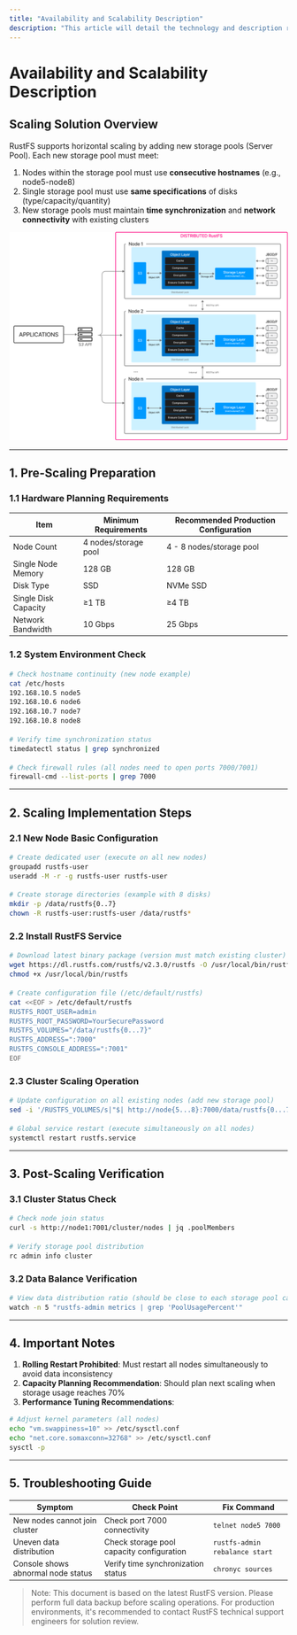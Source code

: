 ```yaml
---
title: "Availability and Scalability Description"
description: "This article will detail the technology and description related to RustFS scaling."
---
```


# Availability and Scalability Description

## Scaling Solution Overview

RustFS supports horizontal scaling by adding new storage pools (Server Pool). Each new storage pool must meet:

1. Nodes within the storage pool must use **consecutive hostnames** (e.g., node5-node8)
2. Single storage pool must use **same specifications** of disks (type/capacity/quantity)
3. New storage pools must maintain **time synchronization** and **network connectivity** with existing clusters

![RustFS Architecture Diagram](./images/s2-1.png)

---

## 1. Pre-Scaling Preparation

### 1.1 Hardware Planning Requirements

| Item | Minimum Requirements | Recommended Production Configuration |
|---------------|---------------------------|---------------------------|
| Node Count | 4 nodes/storage pool | 4 - 8 nodes/storage pool |
| Single Node Memory | 128 GB | 128 GB |
| Disk Type | SSD | NVMe SSD |
| Single Disk Capacity | ≥1 TB | ≥4 TB |
| Network Bandwidth | 10 Gbps | 25 Gbps |

### 1.2 System Environment Check

```bash
# Check hostname continuity (new node example)
cat /etc/hosts
192.168.10.5 node5
192.168.10.6 node6
192.168.10.7 node7
192.168.10.8 node8

# Verify time synchronization status
timedatectl status | grep synchronized

# Check firewall rules (all nodes need to open ports 7000/7001)
firewall-cmd --list-ports | grep 7000
```

---

## 2. Scaling Implementation Steps

### 2.1 New Node Basic Configuration

```bash
# Create dedicated user (execute on all new nodes)
groupadd rustfs-user
useradd -M -r -g rustfs-user rustfs-user

# Create storage directories (example with 8 disks)
mkdir -p /data/rustfs{0..7}
chown -R rustfs-user:rustfs-user /data/rustfs*
```

### 2.2 Install RustFS Service

```bash
# Download latest binary package (version must match existing cluster)
wget https://dl.rustfs.com/rustfs/v2.3.0/rustfs -O /usr/local/bin/rustfs
chmod +x /usr/local/bin/rustfs

# Create configuration file (/etc/default/rustfs)
cat <<EOF > /etc/default/rustfs
RUSTFS_ROOT_USER=admin
RUSTFS_ROOT_PASSWORD=YourSecurePassword
RUSTFS_VOLUMES="/data/rustfs{0...7}"
RUSTFS_ADDRESS=":7000"
RUSTFS_CONSOLE_ADDRESS=":7001"
EOF
```

### 2.3 Cluster Scaling Operation

```bash
# Update configuration on all existing nodes (add new storage pool)
sed -i '/RUSTFS_VOLUMES/s|"$| http://node{5...8}:7000/data/rustfs{0...7}"|' /etc/default/rustfs

# Global service restart (execute simultaneously on all nodes)
systemctl restart rustfs.service
```

---

## 3. Post-Scaling Verification

### 3.1 Cluster Status Check

```bash
# Check node join status
curl -s http://node1:7001/cluster/nodes | jq .poolMembers

# Verify storage pool distribution
rc admin info cluster
```

### 3.2 Data Balance Verification

```bash
# View data distribution ratio (should be close to each storage pool capacity ratio)
watch -n 5 "rustfs-admin metrics | grep 'PoolUsagePercent'"
```

---

## 4. Important Notes

1. **Rolling Restart Prohibited**: Must restart all nodes simultaneously to avoid data inconsistency
2. **Capacity Planning Recommendation**: Should plan next scaling when storage usage reaches 70%
3. **Performance Tuning Recommendations**:

 ```bash
 # Adjust kernel parameters (all nodes)
 echo "vm.swappiness=10" >> /etc/sysctl.conf
 echo "net.core.somaxconn=32768" >> /etc/sysctl.conf
 sysctl -p
 ```

---

## 5. Troubleshooting Guide

| Symptom | Check Point | Fix Command |
|---------------------------|---------------------------------|-------------------------------|
| New nodes cannot join cluster | Check port 7000 connectivity | `telnet node5 7000` |
| Uneven data distribution | Check storage pool capacity configuration | `rustfs-admin rebalance start`|
| Console shows abnormal node status | Verify time synchronization status | `chronyc sources` |

> Note: This document is based on the latest RustFS version. Please perform full data backup before scaling operations. For production environments, it's recommended to contact RustFS technical support engineers for solution review.
